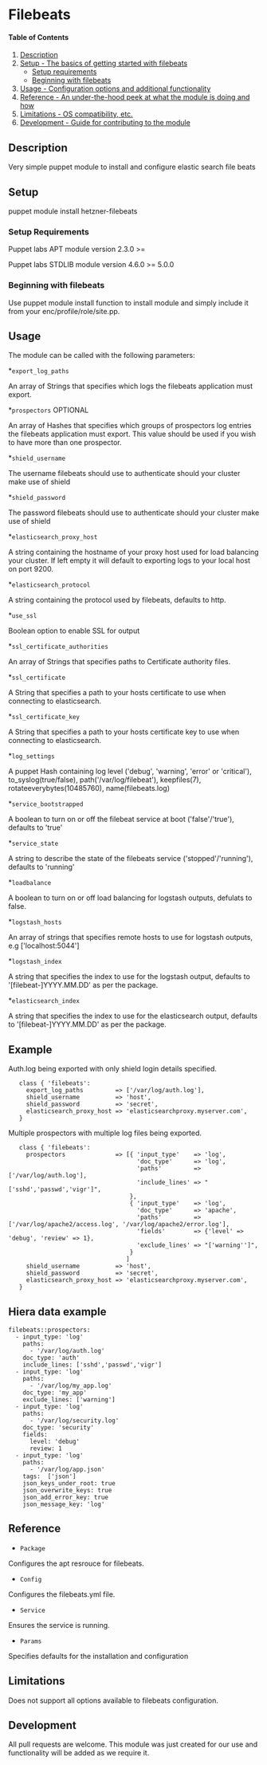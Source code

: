 # Filebeats

#### Table of Contents

1. [Description](#description)
1. [Setup - The basics of getting started with filebeats](#setup)
    * [Setup requirements](#setup-requirements)
    * [Beginning with filebeats](#beginning-with-filebeats)
1. [Usage - Configuration options and additional functionality](#usage)
1. [Reference - An under-the-hood peek at what the module is doing and how](#reference)
1. [Limitations - OS compatibility, etc.](#limitations)
1. [Development - Guide for contributing to the module](#development)

## Description

Very simple puppet module to install and configure elastic search file beats

## Setup

puppet module install hetzner-filebeats

### Setup Requirements

Puppet labs APT module
  version 2.3.0 >=

Puppet labs STDLIB module
  version 4.6.0 >= 5.0.0

### Beginning with filebeats

Use puppet module install function to install module and simply include it from your enc/profile/role/site.pp.

## Usage

The module can be called with the following parameters:

*`export_log_paths`

An array of Strings that specifies which logs the filebeats application must export.

*`prospectors` OPTIONAL

An array of Hashes that specifies which groups of prospectors log entries the filebeats application must export.
This value should be used if you wish to have more than one prospector.

*`shield_username`

The username filebeats should use to authenticate should your cluster make use of shield

*`shield_password`

The password filebeats should use to authenticate should your cluster make use of shield

*`elasticsearch_proxy_host`

A string containing the hostname of your proxy host used for load balancing your cluster.
If left empty it will default to exporting logs to your local host on port 9200.

*`elasticsearch_protocol`

A string containing the protocol used by filebeats, defaults to http. 

*`use_ssl`

Boolean option to enable SSL for output

*`ssl_certificate_authorities`

An array of Strings that specifies paths to Certificate authority files.

*`ssl_certificate`

A String that specifies a path to your hosts certificate to use when connecting to elasticsearch.

*`ssl_certificate_key`

A String that specifies a path to your hosts certificate key to use when connecting to elasticsearch.

*`log_settings`

A puppet Hash containing log level ('debug', 'warning', 'error' or 'critical'), to_syslog(true/false), path('/var/log/filebeat'), keepfiles(7), rotateeverybytes(10485760), name(filebeats.log)

*`service_bootstrapped`

A boolean to turn on or off the filebeat service at boot ('false'/'true'), defaults to 'true'

*`service_state`

A string to describe the state of the filebeats service ('stopped'/'running'), defaults to 'running'

*`loadbalance`

A boolean to turn on or off load balancing for logstash outputs, defulats to false.

*`logstash_hosts`

An array of strings that specifies remote hosts to use for logstash outputs, e.g ['localhost:5044']

*`logstash_index`

A string that specifies the index to use for the logstash output, defaults to '[filebeat-]YYYY.MM.DD' as per the package.

*`elasticsearch_index`

A string that specifies the index to use for the elasticsearch output, defaults to '[filebeat-]YYYY.MM.DD' as per the package.

## Example

Auth.log being exported with only shield login details specified.

```
   class { 'filebeats':
     export_log_paths         => ['/var/log/auth.log'],
     shield_username          => 'host',
     shield_password          => 'secret',
     elasticsearch_proxy_host => 'elasticsearchproxy.myserver.com',
   }
```

Multiple prospectors with multiple log files being exported.

```
   class { 'filebeats':
     prospectors              => [{ 'input_type'    => 'log',
                                    'doc_type'      => 'log',
                                    'paths'         => ['/var/log/auth.log'],
                                    'include_lines' => "['sshd','passwd','vigr']",
                                  },
                                  { 'input_type'    => 'log',
                                    'doc_type'      => 'apache',
                                    'paths'         => ['/var/log/apache2/access.log', '/var/log/apache2/error.log'],
                                    'fields'        => {'level' => 'debug', 'review' => 1},
                                    'exclude_lines' => "['warning'']",
                                  }
                                 ]
     shield_username          => 'host',
     shield_password          => 'secret',
     elasticsearch_proxy_host => 'elasticsearchproxy.myserver.com',
   }
```

## Hiera data example

```
filebeats::prospectors:
  - input_type: 'log'
    paths:
      - '/var/log/auth.log'
    doc_type: 'auth'
    include_lines: ['sshd','passwd','vigr']
  - input_type: 'log'
    paths:
      - '/var/log/my_app.log'
    doc_type: 'my_app'
    exclude_lines: ['warning']
  - input_type: 'log'
    paths:
      - '/var/log/security.log'
    doc_type: 'security'
    fields:
      level: 'debug'
      review: 1
  - input_type: 'log'
    paths:
      - '/var/log/app.json'
    tags:  ['json']
    json_keys_under_root: true
    json_overwrite_keys: true
    json_add_error_key: true
    json_message_key: 'log'
```


## Reference

* `Package`

Configures the apt resrouce for filebeats.

* `Config`

Configures the filebeats.yml file.

* `Service`

Ensures the service is running.

* `Params`

Specifies defaults for the installation and configuration

## Limitations

Does not support all options available to filebeats configuration.

## Development

All pull requests are welcome. This module was just created for our use and functionality will be added as we require it.
